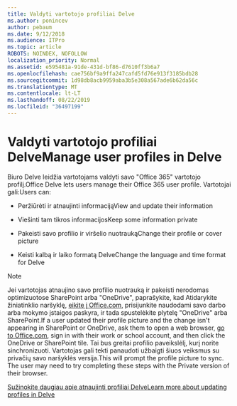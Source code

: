 ```yaml
---
title: Valdyti vartotojo profiliai Delve
ms.author: ponincev
author: pebaum
ms.date: 9/12/2018
ms.audience: ITPro
ms.topic: article
ROBOTS: NOINDEX, NOFOLLOW
localization_priority: Normal
ms.assetid: e595481a-91de-431d-bf86-d7610ff3b6a7
ms.openlocfilehash: cae756bf9a9ffa247cafd5fd76e913f3185bdb28
ms.sourcegitcommit: 1d98db8acb9959aba3b5e308a567ade6b62da56c
ms.translationtype: MT
ms.contentlocale: lt-LT
ms.lasthandoff: 08/22/2019
ms.locfileid: "36497199"
---
```

# <a name="manage-user-profiles-in-delve"></a><span data-ttu-id="4d1e5-102">Valdyti vartotojo profiliai Delve</span><span class="sxs-lookup"><span data-stu-id="4d1e5-102">Manage user profiles in Delve</span></span>

<span data-ttu-id="4d1e5-103">Biuro Delve leidžia vartotojams valdyti savo "Office 365" vartotojo profilį.</span><span class="sxs-lookup"><span data-stu-id="4d1e5-103">Office Delve lets users manage their Office 365 user profile.</span></span> <span data-ttu-id="4d1e5-104">Vartotojai gali:</span><span class="sxs-lookup"><span data-stu-id="4d1e5-104">Users can:</span></span>
  
- <span data-ttu-id="4d1e5-105">Peržiūrėti ir atnaujinti informaciją</span><span class="sxs-lookup"><span data-stu-id="4d1e5-105">View and update their information</span></span>
    
- <span data-ttu-id="4d1e5-106">Viešinti tam tikros informacijos</span><span class="sxs-lookup"><span data-stu-id="4d1e5-106">Keep some information private</span></span>
    
- <span data-ttu-id="4d1e5-107">Pakeisti savo profilio ir viršelio nuotrauką</span><span class="sxs-lookup"><span data-stu-id="4d1e5-107">Change their profile or cover picture</span></span>
    
- <span data-ttu-id="4d1e5-108">Keisti kalbą ir laiko formatą Delve</span><span class="sxs-lookup"><span data-stu-id="4d1e5-108">Change the language and time format for Delve</span></span>
    
> [!NOTE]
> <span data-ttu-id="4d1e5-109">Jei vartotojas atnaujino savo profilio nuotrauką ir pakeisti nerodomas optimizuotose SharePoint arba "OneDrive", paprašykite, kad Atidarykite žiniatinklio naršyklę, [eikite į Office.com](https://www.office.com), prisijunkite naudodami savo darbo arba mokymo įstaigos paskyra, ir tada spustelėkite plytelę "OneDrive" arba SharePoint.</span><span class="sxs-lookup"><span data-stu-id="4d1e5-109">If a user updated their profile picture and the change isn't appearing in SharePoint or OneDrive, ask them to open a web browser, [go to Office.com](https://www.office.com), sign in with their work or school account, and then click the OneDrive or SharePoint tile.</span></span> <span data-ttu-id="4d1e5-110">Tai bus greitai profilio paveikslėlį, kurį norite sinchronizuoti. Vartotojas gali tekti panaudoti užbaigti šiuos veiksmus su privačių savo naršyklės versija.</span><span class="sxs-lookup"><span data-stu-id="4d1e5-110">This will prompt the profile picture to sync. The user may need to try completing these steps with the Private version of their browser.</span></span> 
  
[<span data-ttu-id="4d1e5-111">Sužinokite daugiau apie atnaujinti profiliai Delve</span><span class="sxs-lookup"><span data-stu-id="4d1e5-111">Learn more about updating profiles in Delve</span></span>](https://go.microsoft.com/fwlink/?linkid=735070)
  

